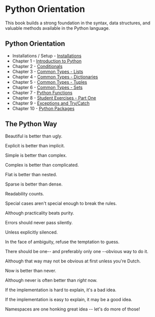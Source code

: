 # Python Orientation

This book builds a strong foundation in the syntax, data structures, and valuable methods available in the Python language. 

## Python Orientation

* Installations / Setup - [Installations](chapters/INSTALLATION.md)
* Chapter 1 - [Introduction to Python](chapters/PYTHON_INTRO.md)
* Chapter 2 - [Conditionals](chapters/PYTHON_INTRO.md)
* Chapter 3 - [Common Types - Lists](chapters/DATA_STRUCTURES_LIST.md)
* Chapter 4 - [Common Types - Dictionaries](chapters/DATA_STRUCTURES_DICTIONARY.md)
* Chapter 5 - [Common Types - Tuples](chapters/DATA_STRUCTURES_TUPLE.md)
* Chapter 6 - [Common Types - Sets](chapters/DATA_STRUCTURES_SET.md)
* Chapter 7 - [Python Functions](chapters/FUNCTIONS_INTRO.md)
* Chapter 8 - [Student Exercises - Part One](chapters/STUDENT_EXERCISES_TYPES.md)
* Chapter 9 - [Exceptions and Try/Catch](chapters/TRY_CATCH_INTRO.md)
* Chapter 10 - [Python Packages](chapters/PYTHON_PACKAGES.md)

## The Python Way

Beautiful is better than ugly.

Explicit is better than implicit.

Simple is better than complex.

Complex is better than complicated.

Flat is better than nested.

Sparse is better than dense.

Readability counts.

Special cases aren't special enough to break the rules.

Although practicality beats purity.

Errors should never pass silently.

Unless explicitly silenced.

In the face of ambiguity, refuse the temptation to guess.

There should be one-- and preferably only one --obvious way to do it.

Although that way may not be obvious at first unless you're Dutch.

Now is better than never.

Although never is often better than *right* now.

If the implementation is hard to explain, it's a bad idea.

If the implementation is easy to explain, it may be a good idea.

Namespaces are one honking great idea -- let's do more of those!


